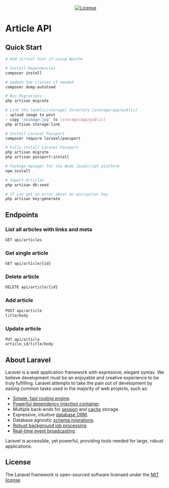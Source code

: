 <p align="center">
<a href="https://packagist.org/packages/laravel/framework"><img src="https://poser.pugx.org/laravel/framework/license.svg" alt="License"></a>
</p>

# Article API

## Quick Start

``` bash
# Add virtual host if using Apache

# Install Dependencies
composer install

# Update the classes if needed
composer dump-autoload

# Run Migrations
php artisan migrate

# Link the [public/storage] directory [storage/app/public] 
- upload image to post
- copy 'noimage.jpg' to [storage/app/public]
php artisan storage:link

# Install Laravel Passport
composer require laravel/passport

# Fully install Laravel Passport
php artisan migrate
php artisan passport:install

# Package manager for the Node JavaScript platform
npm install

# Import Articles
php artisan db:seed

# If you get an error about an encryption key
php artisan key:generate
```

## Endpoints

### List all articles with links and meta
``` bash
GET api/articles
```
### Get single article
``` bash
GET api/article/{id}
```

### Delete article
``` bash
DELETE api/article/{id}
```

### Add article
``` bash
POST api/article
title/body
```

### Update article
``` bash
PUT api/article
article_id/title/body
```

## About Laravel

Laravel is a web application framework with expressive, elegant syntax. We believe development must be an enjoyable and creative experience to be truly fulfilling. Laravel attempts to take the pain out of development by easing common tasks used in the majority of web projects, such as:

- [Simple, fast routing engine](https://laravel.com/docs/routing).
- [Powerful dependency injection container](https://laravel.com/docs/container).
- Multiple back-ends for [session](https://laravel.com/docs/session) and [cache](https://laravel.com/docs/cache) storage.
- Expressive, intuitive [database ORM](https://laravel.com/docs/eloquent).
- Database agnostic [schema migrations](https://laravel.com/docs/migrations).
- [Robust background job processing](https://laravel.com/docs/queues).
- [Real-time event broadcasting](https://laravel.com/docs/broadcasting).

Laravel is accessible, yet powerful, providing tools needed for large, robust applications.


## License

The Laravel framework is open-sourced software licensed under the [MIT license](https://opensource.org/licenses/MIT).
